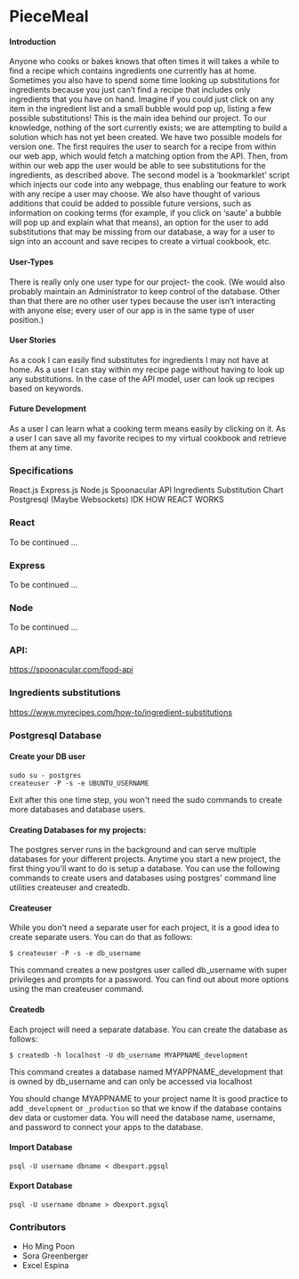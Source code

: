 # PieceMeal

#### Introduction
Anyone who cooks or bakes knows that often times it will takes a while to find a recipe which contains ingredients one currently has at home. Sometimes you also have to spend some time looking up substitutions for ingredients because you just can’t find a recipe that includes only ingredients that you have on hand. Imagine if you could just click on any item in the ingredient list and a small bubble would pop up, listing a few possible substitutions! This is the main idea behind our project. To our knowledge, nothing of the sort currently exists; we are attempting to build a solution which has not yet been created. We have two possible models for version one. The first requires the user to search for a recipe from within our web app, which would fetch a matching option from the API. Then, from within our web app the user would be able to see substitutions for the ingredients, as described above. The second model is a ‘bookmarklet’ script which injects our code into any webpage, thus enabling our feature to work with any recipe a user may choose. We also have thought of various additions that could be added to possible future versions, such as information on cooking terms (for example, if you click on ‘saute’ a bubble will pop up and explain what that means), an option for the user to add substitutions that may be missing from our database, a way for a user to sign into an account and save recipes to create a virtual cookbook, etc. 
 
#### User-Types 
There is really only one user type for our project- the cook. (We would also probably maintain an Administrator to keep control of the database. Other than that there are no other user types because the user isn’t interacting with anyone else; every user of our app is in the same type of user position.) 
 
#### User Stories 
As a cook I can easily find substitutes for ingredients I may not have at home. As a user I can stay within my recipe page without having to look up any substitutions. In the case of the API model, user can look up recipes based on keywords. 

#### Future Development 
As a user I can learn what a cooking term means easily by clicking on it. As a user I can save all my favorite recipes to my virtual cookbook and retrieve them at any time. 

### Specifications
React.js
Express.js
Node.js
Spoonacular API
Ingredients Substitution Chart
Postgresql
(Maybe Websockets) IDK HOW REACT WORKS 


### React
To be continued ...


### Express
To be continued ...


### Node
To be continued ...


### API:
https://spoonacular.com/food-api


### Ingredients substitutions
https://www.myrecipes.com/how-to/ingredient-substitutions


### Postgresql Database

#### Create your DB user
```
sudo su - postgres
createuser -P -s -e UBUNTU_USERNAME
```
Exit after this one time step, you won't need the sudo commands to create more databases and database users.

#### Creating Databases for my projects:
The postgres server runs in the background and can serve multiple databases for your different projects. Anytime you start a new project, the first thing you'll want to do is setup a database. You can use the following commands to create users and databases using postgres' command line utilities createuser and createdb.

#### Createuser
While you don't need a separate user for each project, it is a good idea to create separate users. You can do that as follows:
```
$ createuser -P -s -e db_username
```
This command creates a new postgres user called db_username with super privileges and prompts for a password. You can find out about more options using the man createuser command.

#### Createdb
Each project will need a separate database. You can create the database as follows:
```
$ createdb -h localhost -U db_username MYAPPNAME_development
```
This command creates a database named MYAPPNAME_development that is owned by db_username and can only be accessed via localhost

You should change MYAPPNAME to your project name
It is good practice to add `_development` or `_production` so that we know if the database contains dev data or customer data.
You will need the database name, username, and password to connect your apps to the database.

#### Import Database
```
psql -U username dbname < dbexport.pgsql 
```

#### Export Database
```
psql -U username dbname > dbexport.pgsql
```


### Contributors
- Ho Ming Poon
- Sora Greenberger
- Excel Espina